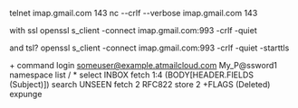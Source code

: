 telnet imap.gmail.com 143
nc --crlf --verbose imap.gmail.com 143

with ssl
openssl s_client -connect imap.gmail.com:993 -crlf -quiet

and tsl?
openssl s_client -connect imap.gmail.com:993 -crlf -quiet -starttls


<tag> + command
login someuser@example.atmailcloud.com My_P@ssword1
namespace
list / *
select INBOX
fetch 1:4 (BODY[HEADER.FIELDS (Subject)])
search UNSEEN
fetch 2 RFC822
store 2 +FLAGS (Deleted)
expunge
